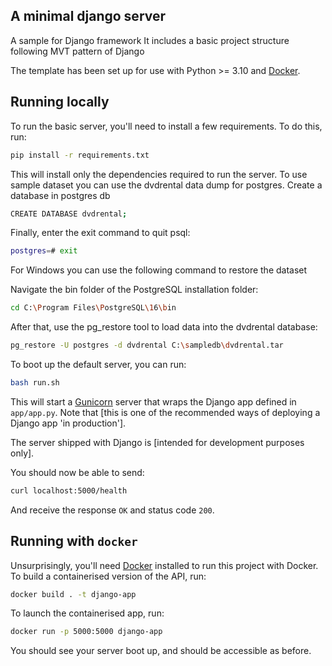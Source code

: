 ## A minimal django server
A sample for Django framework
It includes a basic project structure following MVT pattern of Django

The template has been set up for use with Python >= 3.10 and [Docker](https://www.docker.com/).

## Running locally

To run the basic server, you'll need to install a few requirements. To do this, run:

```bash
pip install -r requirements.txt
```

This will install only the dependencies required to run the server. To use sample dataset you can use the
dvdrental data dump for postgres. 
Create a database in postgres db

```bash
CREATE DATABASE dvdrental;
```

Finally, enter the exit command to quit psql:
```bash
postgres=# exit
```

For Windows you can use the following command to restore the dataset

Navigate the bin folder of the PostgreSQL installation folder:

```bash
cd C:\Program Files\PostgreSQL\16\bin
```

After that, use the pg_restore tool to load data into the dvdrental database:

```bash
pg_restore -U postgres -d dvdrental C:\sampledb\dvdrental.tar
```

To boot up the 
default server, you can run:

```bash
bash run.sh
```

This will start a [Gunicorn](https://gunicorn.org/) server that wraps the Django app 
defined in `app/app.py`. Note that [this is one of the recommended ways of deploying a
Django app 'in production']. 

The server shipped with Django is [intended for development
purposes only].  

You should now be able to send:

```bash
curl localhost:5000/health
```

And receive the response `OK` and status code `200`.

## Running with `docker`

Unsurprisingly, you'll need [Docker](https://www.docker.com/products/docker-desktop) 
installed to run this project with Docker. To build a containerised version of the API, 
run:

```bash
docker build . -t django-app
```

To launch the containerised app, run:

```bash
docker run -p 5000:5000 django-app
```

You should see your server boot up, and should be accessible as before.